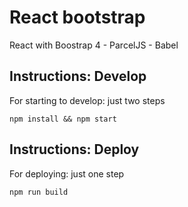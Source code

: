 # React bootstrap
React with Boostrap 4 -  ParcelJS - Babel


## Instructions: Develop

For starting to develop: just two steps 
```
npm install && npm start
```

## Instructions: Deploy

For deploying: just one step 
```
npm run build
```
